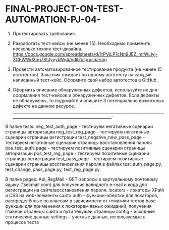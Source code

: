# FINAL-PROJECT-ON-TEST-AUTOMATION-PJ-04-
1. Протестировать требования.

2. Разработать тест-кейсы (не менее 15). Необходимо применить несколько техник тест-дизайна. https://docs.google.com/spreadsheets/d/1rPViLP1cNn9JEZ_mrWLlyj-XGFWWd3oq7StJyyybNy4/edit?usp=sharing

3. Провести автоматизированное тестирование продукта (не менее 15 автотестов). Заказчик ожидает по одному автотесту на каждый написанный тест-кейс. Оформите свой набор автотестов в GitHub.

4. Оформить описание обнаруженных дефектов, используйте их для оформления тест-кейсов и обнаруженных дефектов. Если дефекты не обнаружены, то подумайте и опишите 3 потенциально возможных дефекта на данном ресурсе.
____________________________________________________________________________________________________________________________-

В папке tests:
neg_test_auth_page - тестируем негативные сценарии страницы авторизации
neg_test_reg_page - тестируем негативные сценарии страницы регистрации test_negative_new_pass_page - тестируем негативные сценарии страницы восстановления пароля
pos_test_auth_page - тестируем позитивные сценарии страницы авторизации
pos_test_reg_page - тестируем позитивные сценарии страницы регистрации
test_pass_page - тестируем позитивные сценарии страницы восстановления пароля в файлах test_auth_page.py, test_change_pass_page.py, test_reg_page.py 


В папке pages:
Api_RegMail - GET-запросы к виртуальному почтовому ящику (1secmail.com) для получения валидного e-mail и кода для регистрации на сайте/восстановления пароля.
locators - локаторы XPath и CSS на web-элементы сайта
auth - функции-обёртки для локаторов, распределённые по классам в зависимости от тематики тестов
base - функции для применения к локаторам явных ожиданий, получения главной страницы сайта и пути текущей страницы
config - исходные статические данные
settings - учетные данные, используемые в процессе теста
